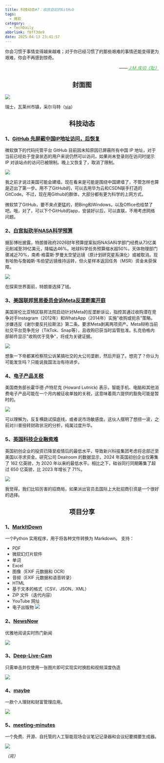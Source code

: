 ```yaml
---
title: 科技动态#7：收放自如的GitHub
tags:
  - 微软
category:
  - TechDaily
abbrlink: f8ff3de9
date: 2025-04-13 23:41:57
---
```

你会习惯于事情变得越来越难；对于你已经习惯了的那些艰难的事情还能变得更为艰难，你会不再感到惊奇。
<div style="text-align: right; margin-top: 1em; font-style: italic;">
  ——<a href="https://book.douban.com/subject/35571558/" style="color: #41B349 !important;">
	    J.M.库切《耻》
  </a>
</div>
<!-- more --> 

<h2 align="center">封面图</h2>

![](  https://techdaily.oss-cn-shanghai.aliyuncs.com/7/701.jpg)

瑞士，瓦莱州市镇，采尔马特（[via](https://www.instagram.com/p/DEDKFqTuvtL/?igsh=Y3o4aDV4anN5Njkz)）


<h2 align="center">科技动态</h2>

### 1、[GitHub 先屏蔽中国IP地址访问，后恢复](https://www.landiannews.com/archives/108739.html?utm_sources=ourl)

微软旗下的代码托管平台 GitHub 目前因未知原因已屏蔽所有中国 IP 地址，对于当前已经处于登录状态的用户来说仍然可以访问，如果尚未登录则在访问时提示 IP 对该站点的访问已被限制。晚上又恢复了，取消了限制。

![](  https://techdaily.oss-cn-shanghai.aliyuncs.com/7/702.jpg)

我之前才说过美国可能会建墙，现在看来是可能是围绕中国建墙了，不管怎样也算是迈出了第一步。用不了GitHub的，可以去用华为云和CSDN联手打造的GitCode。不过，现在用Github的群体，大部分都有更为科学的上网方式。

微软禁了GitHub，要不来点更猛的，把Bing和Windows，以及Office也给禁了吧。哦，对了，可以下个GitHub的app，安装好以后，可以直联，不用考虑网络问题。

### 2、[白宫拟砍半NASA科学预算](https://arstechnica.com/space/2025/04/trump-white-house-budget-proposal-eviscerates-science-funding-at-nasa/)

据彭博社披露，特朗普政府2026财年预算提案拟将NASA科学部门经费从73亿美元削减至39亿美元，降幅达46%。地球科学任务预算缩水超50%，天体物理部门骤减近70%，南希·格雷斯·罗曼太空望远镜（原计划研究星系演化）或被取消。现有哈勃与詹姆斯·韦伯望远镜维持运转，但火星样本返回任务（MSR）资金未获保障。

![](https://techdaily.oss-cn-shanghai.aliyuncs.com/7/703.jpg)

在探索世界面前，特朗普选择了钱。

### 3、[美国联邦贸易委员会诉Meta反垄断案开庭](https://www.nytimes.com/2025/04/13/technology/meta-ftc-trial-whatsapp-instagram.html)

美国哥伦比亚特区联邦法院启动针对Meta的反垄断诉讼，指控其通过收购潜在竞争对手Instagram（2012年）和WhatsApp（2014年）实施"收购或扼杀"策略，涉嫌违反《谢尔曼反托拉斯法》第二条。要求Meta剥离两项资产。Meta辩称当前社交平台竞争充分（TikTok、Snap等），且收购已获当时监管批准。扎克伯格内部邮件显示"收购优于竞争"，将成为关键证据。

![](https://techdaily.oss-cn-shanghai.aliyuncs.com/7/704.jpg)

想象一下帝都某检察院公诉某搞社交的大公司垄断，然后开庭了。想完了？你认为可能发生吗？只能说我国法治有待进步。

### 4、[电子产品关税](https://www.ft.com/content/9038804f-cf69-4193-9332-8b5ea1f9af4b)

美国商务部长霍华德·卢特尼克 (Howard Lutnick) 表示，智能手机、电脑和其他消费电子产品可能在一个月内被征收单独的关税，这意味着周六提供的豁免可能是暂时的。

![](https://techdaily.oss-cn-shanghai.aliyuncs.com/7/705.jpg)

可以理解为，反复横跳试探底线，或者说市场敏感度。这伙人摆明了想捞一波，之前对川普扭转财政状况的分析，纯属过度升华。

### 5、[英国科技企业融资难](https://www.ft.com/content/10466229-1e25-4e1d-aa03-52b329f84753)

英国初创企业的投资已降至疫情后的最低水平，导致新兴科技集团考虑将总部迁至美国以寻求资金。研究公司 Dealroom 的数据显示，2024 年英国初创企业仅筹集了 162 亿英镑，为 2020 年以来的最低水平。相比之下，硅谷同行同期筹集了超过 650 亿英镑，比 2023 年增长了 71%。

![](https://techdaily.oss-cn-shanghai.aliyuncs.com/7/706.jpg)

我觉得，我们比较厉害的招商局，如果派出官员去国际上大批招商引资是一个很好的选择。

<h2 align="center">项目分享</h2>

### 1、[MarkItDown](https://github.com/microsoft/markitdown)

一个Python 实用程序，用于将各种文件转换为 Markdown。
支持：
- PDF
- 微软幻灯片软件
- 单词
- Excel
- 图像（EXIF 元数据和 OCR）
- 音频（EXIF 元数据和语音转录）
- HTML
- 基于文本的格式（CSV、JSON、XML）
- ZIP 文件（迭代内容）
- YouTube 网址
- 电子出版物
![](https://techdaily.oss-cn-shanghai.aliyuncs.com/7/707.png)

### 2、[NewsNow](https://github.com/ourongxing/newsnow)

优雅地阅读实时热门新闻

![](https://techdaily.oss-cn-shanghai.aliyuncs.com/7/710.png)

### 3、[Deep-Live-Cam](https://github.com/hacksider/Deep-Live-Cam)

只需单击并仅使用一张图片即可实现实时换脸和视频深度伪造

![](https://techdaily.oss-cn-shanghai.aliyuncs.com/7/708.gif)

### 4、[maybe](https://github.com/maybe-finance/maybe)

一款个人理财和财富管理应用。

![](https://techdaily.oss-cn-shanghai.aliyuncs.com/7/709.png)

### 5、[meeting-minutes](https://github.com/Zackriya-Solutions/meeting-minutes)

一个免费、开源、自托管的人工智能现场会议笔记记录器和会议纪要摘要生成器。

![](https://techdaily.oss-cn-shanghai.aliyuncs.com/7/711.png)

_（完）_
